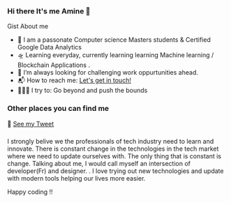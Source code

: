 ### Hi there It's me Amine 👋



Gist About me

- 👀 I am a passonate Computer science Masters students & Certified Google Data Analytics
- 🛸 Learning everyday, currently learning learning Machine learning / Blockchain Applications .
- 🌋 I’m always looking for challenging work oppurtunities ahead.
- 📬 How to reach me: <a href="mailto:amine.rb.ar@gmail.com">Let's get in touch!</a>
- 🧗🏾‍♀️ I try to: Go beyond and push the bounds

### Other places you can find me 

🐣 [See my Tweet](https://twitter.com/rb_amine)


###

I strongly belive we the professionals of tech industry need to learn and innovate. There is constant change in the technologies in the tech market where we need to update ourselves with. The only thing that is constant is change. Talking about me, I would call myself an intersection of developer(Fr) and designer. . I love trying out new technologies and update with modern tools helping our lives more easier.

Happy coding !!

